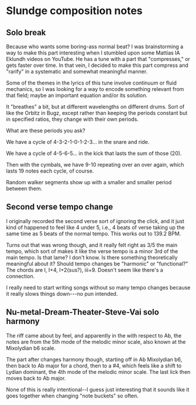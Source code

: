 # Slundge composition notes

## Solo break

Because who wants some boring-ass normal beat?
I was brainstorming a way to make this part interesting when I stumbled upon
some Mattias IA Eklundh videos on YouTube.
He has a tune with a part that "compresses," or gets faster over time.
In that vein, I decided to make this part compress and "rarify"
in a systematic and somewhat meaningful manner.

Some of the themes in the lyrics of this tune involve continuum or fluid
mechanics, so I was looking for a way to encode something relevant from that
field; maybe an important equation and/or its solution.

It "breathes" a bit, but at different wavelengths on different drums.
Sort of like the Orbitz in Bugz, except rather than keeping the periods
constant but in specified ratios, they change with their own periods.

What are these periods you ask?

We have a cycle of 4-3-2-1-0-1-2-3... in the snare and ride.

We have a cycle of 4-5-6-5... in the kick that lasts the sum of those (20).

Then with the cymbals, we have 9-10 repeating over an over again, which lasts
19 notes each cycle, of course.

Random walker segments show up with a smaller and smaller period between them.


## Second verse tempo change

I originally recorded the second verse sort of ignoring the click, and it just
kind of happened to feel like 4 under 5, i.e., 4 beats of verse taking up the
same time as 5 beats of the normal tempo. This works out to 139.2 BPM.

Turns out that was wrong though, and it really felt right as 3/5 the main
tempo, which sort of makes it like the verse tempo is a minor 3rd of the
main tempo. Is that lame? I don't know.
Is there something theoretically meaningful about it?
Should tempo changes be "harmonic" or "functional?"
The chords are I, I+4, I+2(sus?), iii+9.
Doesn't seem like there's a connection.

I really need to start writing songs without so many tempo changes because it
really slows things down---no pun intended.


## Nu-metal-Dream-Theater-Steve-Vai solo harmony

The riff came about by feel, and apparently in the with respect to Ab, the
notes are from the 5th mode of the melodic minor scale, also known at the
Mixolydian b6 scale.

The part after changes harmony though, starting off in Ab Mixolydian b6, then
back to Ab major for a chord, then to a \#4, which feels like a shift to
Lydian dominant, the 4th mode of the melodic minor scale. The last lick then
moves back to Ab major.

None of this is really intentional--I guess just interesting that it sounds
like it goes together when changing "note buckets" so often.
